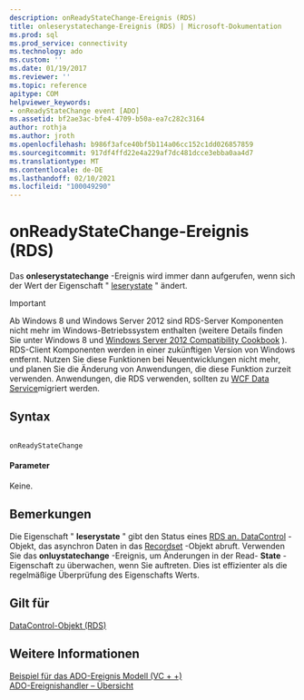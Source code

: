 ```yaml
---
description: onReadyStateChange-Ereignis (RDS)
title: onleserystatechange-Ereignis (RDS) | Microsoft-Dokumentation
ms.prod: sql
ms.prod_service: connectivity
ms.technology: ado
ms.custom: ''
ms.date: 01/19/2017
ms.reviewer: ''
ms.topic: reference
apitype: COM
helpviewer_keywords:
- onReadyStateChange event [ADO]
ms.assetid: bf2ae3ac-bfe4-4709-b50a-ea7c282c3164
author: rothja
ms.author: jroth
ms.openlocfilehash: b986f3afce40bf5b114a06cc152c1dd026857859
ms.sourcegitcommit: 917df4ffd22e4a229af7dc481dcce3ebba0aa4d7
ms.translationtype: MT
ms.contentlocale: de-DE
ms.lasthandoff: 02/10/2021
ms.locfileid: "100049290"
---
```

# <a name="onreadystatechange-event-rds"></a>onReadyStateChange-Ereignis (RDS)
Das **onleserystatechange** -Ereignis wird immer dann aufgerufen, wenn sich der Wert der Eigenschaft " [leserystate](./readystate-property-rds.md) " ändert.  
  
> [!IMPORTANT]
>  Ab Windows 8 und Windows Server 2012 sind RDS-Server Komponenten nicht mehr im Windows-Betriebssystem enthalten (weitere Details finden Sie unter Windows 8 und [Windows Server 2012 Compatibility Cookbook](https://www.microsoft.com/download/details.aspx?id=27416) ). RDS-Client Komponenten werden in einer zukünftigen Version von Windows entfernt. Nutzen Sie diese Funktionen bei Neuentwicklungen nicht mehr, und planen Sie die Änderung von Anwendungen, die diese Funktion zurzeit verwenden. Anwendungen, die RDS verwenden, sollten zu [WCF Data Service](/dotnet/framework/wcf/)migriert werden.  
  
## <a name="syntax"></a>Syntax  
  
```  
  
onReadyStateChange  
```  
  
#### <a name="parameters"></a>Parameter  
 Keine.  
  
## <a name="remarks"></a>Bemerkungen  
 Die Eigenschaft " **leserystate** " gibt den Status eines [RDS an. DataControl](./datacontrol-object-rds.md) -Objekt, das asynchron Daten in das [Recordset](../ado-api/recordset-object-ado.md) -Objekt abruft. Verwenden Sie das **onluystatechange** -Ereignis, um Änderungen in der Read- **State** -Eigenschaft zu überwachen, wenn Sie auftreten. Dies ist effizienter als die regelmäßige Überprüfung des Eigenschafts Werts.  
  
## <a name="applies-to"></a>Gilt für  
 [DataControl-Objekt (RDS)](./datacontrol-object-rds.md)  
  
## <a name="see-also"></a>Weitere Informationen  
 [Beispiel für das ADO-Ereignis Modell (VC + +)](../ado-api/ado-events-model-example-vc.md)   
 [ADO-Ereignishandler – Übersicht](../../guide/data/ado-event-handler-summary.md)